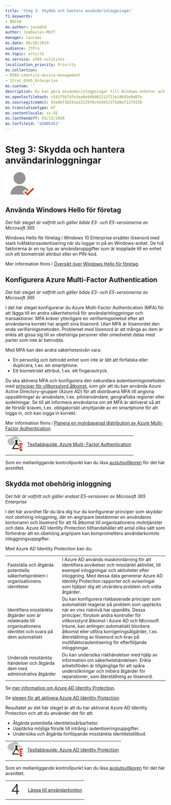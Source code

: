 ```yaml
---
title: 'Steg 3: Skydda och hantera användarinloggningar'
f1.keywords:
- NOCSH
ms.author: josephd
author: JoeDavies-MSFT
manager: laurawi
ms.date: 09/20/2019
audience: ITPro
ms.topic: article
ms.service: o365-solutions
localization_priority: Priority
ms.collection:
- M365-identity-device-management
- Strat_O365_Enterprise
ms.custom: ''
description: Du kan göra användarinloggningar till Windows-enheter och Microsoft 365 säkrare.
ms.openlocfilehash: c541f5b74fe3ea6e94b002212f21ec8645e8e87e
ms.sourcegitcommit: 93e6bf1b541e22129f8c443051375d0ef1374150
ms.translationtype: HT
ms.contentlocale: sv-SE
ms.lasthandoff: 03/13/2020
ms.locfileid: "42805452"
---
```

# <a name="step-3-secure-and-manage-your-user-sign-ins"></a>Steg 3: Skydda och hantera användarinloggningar

![Fas 2 – Identitet](../media/deploy-foundation-infrastructure/identity_icon-small.png)


<a name="identity-windows-hello"></a>
## <a name="use-windows-hello-for-business"></a>Använda Windows Hello för företag

*Det här steget är valfritt och gäller både E3- och E5-versionerna av Microsoft 365*

Windows Hello för företag i Windows 10 Enterprise ersätter lösenord med stark tvåfaktorsautentisering när du loggar in på en Windows-enhet. De två faktorerna är en ny typ av användaruppgifter som är kopplade till en enhet och ett biometriskt attribut eller en PIN-kod.

Mer information finns i [Översikt över Windows Hello för företag](https://docs.microsoft.com/windows/security/identity-protection/hello-for-business/hello-overview).


<a name="identity-mfa"></a>
## <a name="set-up-azure-multi-factor-authentication"></a>Konfigurera Azure Multi-Factor Authentication

*Det här steget är valfritt och gäller både E3- och E5-versionerna av Microsoft 365*

I det här steget konfigurerar du Azure Multi-Factor Authentication (MFA) för att lägga till en andra säkerhetsnivå för användarinloggningar och transaktioner. MFA kräver ytterligare en verifieringsmetod efter att användarna korrekt har angett sina lösenord. Utan MFA är lösenordet den enda verifieringsmetoden. Problemet med lösenord är att många av dem är enkla att gissa sig till av obehöriga personer eller omedvetet delas med parter som inte är betrodda.

Med MFA kan den andra säkerhetsnivån vara:

- En personlig och betrodd enhet som inte är lätt att förfalska eller duplicera, t.ex. en smartphone.
- Ett biometriskt attribut, t.ex. ett fingeravtryck.

Du ska aktivera MFA och konfigurera den sekundära autentiseringsmetoden med [principer för villkorsstyrd åtkomst](https://docs.microsoft.com/azure/active-directory/authentication/howto-mfa-getstarted#enable-multi-factor-authentication-with-conditional-access), som gör att du kan använda Azure Active Directory-grupper (Azure AD) för att distribuera MFA till angivna uppsättningar av användare, t.ex. pilotanvändare, geografiska regioner eller avdelningar. Se till att informera användarna om att MFA är aktiverat så att de förstår kraven, t.ex. obligatoriskt utnyttjande av en smartphone för att logga in, och kan logga in korrekt. 

Mer information finns i [Planera en molnbaserad distribution av Azure Multi-Factor Authentication](https://docs.microsoft.com/azure/active-directory/authentication/howto-mfa-getstarted).

|||
|:-------|:-----|
|![Testlabbguider för Microsoft Cloud](../media/m365-enterprise-test-lab-guides/cloud-tlg-icon-small.png)| [Testlabbguide: Azure Multi-Factor Authentication](multi-factor-authentication-microsoft-365-test-environment.md) |
|||

Som en mellanliggande kontrollpunkt kan du läsa [avslutsvillkoren](identity-exit-criteria.md#crit-identity-mfa) för det här avsnittet.

<a name="identity-ident-prot"></a>
## <a name="protect-against-credential-compromise"></a>Skydda mot obehörig inloggning

*Det här är valfritt och gäller endast E5-versionen av Microsoft 365 Enterprise*

I det här avsnittet får du lära dig hur du konfigurerar principer som skyddar mot obehörig inloggning, där en angripare bestämmer en användares kontonamn och lösenord för att få åtkomst till organisationens molntjänster och data. Azure AD Identity Protection tillhandahåller ett antal olika sätt som förhindrar att en obehörig angripare kan kompromettera användarkontots inloggningsuppgifter.

Med Azure AD Identity Protection kan du:

|||
|:---------|:---------|
|Fastställa och åtgärda potentiella säkerhetsproblem i organisationens identiteter|I Azure AD används maskininlärning för att identifiera avvikelser och misstänkt aktivitet, till exempel inloggningar och aktiviteter efter inloggning. Med dessa data genererar Azure AD Identity Protection rapporter och aviseringar som hjälper dig att utvärdera problem och vidta åtgärder.|
|Identifiera misstänkta åtgärder som är relaterade till organisationens identitet och svara på dem automatiskt|Du kan konfigurera riskbaserade principer som automatiskt reagerar på problem som upptäcks när en viss risknivå har uppnåtts. Dessa principer, förutom andra kontroller för villkorsstyrd åtkomst i Azure AD och Microsoft Intune, kan antingen automatiskt blockera åtkomst eller utföra korrigeringsåtgärder, t.ex. återställning av lösenord och krav på multifaktorautentisering för efterföljande inloggningar.|
|Undersök misstänkta händelser och åtgärda dem med administrativa åtgärder|Du kan undersöka riskhändelser med hjälp av information om säkerhetshändelsen. Enkla arbetsflöden är tillgängliga för att spåra undersökningar och initiera åtgärder för reparationer, som återställning av lösenord.|

Se [mer information om Azure AD Identity Protection](https://docs.microsoft.com/azure/active-directory/active-directory-identityprotection).

Se [stegen för att aktivera Azure AD Identity Protection](https://docs.microsoft.com/azure/active-directory/active-directory-identityprotection-enable).

Resultatet av det här steget är att du har aktiverat Azure AD Identity Protection och att du använder det för att:

- Åtgärda potentiella identitetssårbarheter.
- Upptäcka möjliga försök till intrång i autentiseringsuppgifter.
- Undersöka och åtgärda fortlöpande misstänkta identitetstillbud.

|||
|:-------|:-----|
|![Testlabbguider för Microsoft Cloud](../media/m365-enterprise-test-lab-guides/cloud-tlg-icon-small.png)| [Testlabbguide: Azure AD Identity Protection](azure-ad-identity-protection-microsoft-365-test-environment.md) |
|||

Som en mellanliggande kontrollpunkt kan du läsa [avslutsvillkoren](identity-exit-criteria.md#crit-identity-ident-prot) för det här avsnittet.

|||
|:-------|:-----|
|![Steg 4](../media/stepnumbers/Step4.png)| [Lägga till användarkonton](identity-add-user-accounts.md) |
